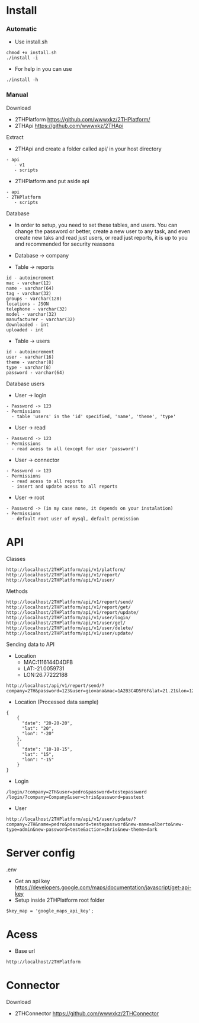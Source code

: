 # Install

### Automatic
- Use install.sh
```
chmod +x install.sh
./install -i
```
- For help in you can use
```
./install -h
```

### Manual
Download 
- 2THPlatform https://github.com/wwwxkz/2THPlatform/
- 2THApi https://github.com/wwwxkz/2THApi

Extract
- 2THApi and create a folder called api/ in your host directory

```
- api
   - v1
   - scripts
```
- 2THPlatform and put aside api
```
- api
- 2THPlatform
   - scripts
```

Database
- In order to setup, you need to set these tables, and users. You can change the password or better, create a new user to any task, and even create new taks and read just users, or read just reports, it is up to you and recommended for security reassons

- Database -> company 
- Table -> reports 
```
id - autoincrement
mac - varchar(12)
name - varchar(64)
tag - varchar(32)
groups - varchar(128)
locations - JSON 
telephone - varchar(32)
model - varchar(32)
manufacturer - varchar(32)
downloaded - int
uploaded - int
```
- Table -> users
```
id - autoincrement
user - varchar(16)
theme - varchar(8)
type - varchar(8)
password - varchar(64)
```

Database users 
- User -> login
```
- Password -> 123
- Permissions
  - table 'users' in the 'id' specified, 'name', 'theme', 'type'
```

- User -> read
```
- Password -> 123
- Permissions
  - read acess to all (except for user 'password')
```

- User -> connector
```
- Password -> 123
- Permissions
  - read acess to all reports
  - insert and update acess to all reports
```

- User -> root 
```
- Password -> (in my case none, it depends on your instalation)
- Permissions
  - default root user of mysql, default permission
```

# API

Classes
```
http://localhost/2THPlatform/api/v1/platform/
http://localhost/2THPlatform/api/v1/report/
http://localhost/2THPlatform/api/v1/user/
```

Methods
```
http://localhost/2THPlatform/api/v1/report/send/
http://localhost/2THPlatform/api/v1/report/get/
http://localhost/2THPlatform/api/v1/report/update/
http://localhost/2THPlatform/api/v1/user/login/
http://localhost/2THPlatform/api/v1/user/get/
http://localhost/2THPlatform/api/v1/user/delete/
http://localhost/2THPlatform/api/v1/user/update/
```

Sending data to API 
- Location
  - MAC:1116144D4DFB
  - LAT:-21.0059731
  - LON:26.77222188
```
http://localhost/api/v1/report/send/?company=2TH&password=123&user=giovana&mac=1A2B3C4D5F6F&lat=21.21&lon=12.21&tel=12313131231&model=ASUSXB00&manufacturer=ASUS
```
- Location (Processed data sample)
```
{
    {
      "date": "20-20-20",
      "lat": "20",
      "lon": "-20"
    },
    {
      "date": "10-10-15",
      "lat": "15",
      "lon": "-15"
    }
}
```

- Login
```
/login/?company=2TH&user=pedro&password=testepassword
/login/?company=Company&user=chris&password=passtest
```
- User
```
http://localhost/2THPlatform/api/v1/user/update/?company=2TH&name=pedro&password=testepassword&new-name=alberto&new-type=admin&new-password=teste&action=chris&new-theme=dark
```

# Server config

.env
- Get an api key https://developers.google.com/maps/documentation/javascript/get-api-key
- Setup inside 2THPlatform root folder
```
$key_map = 'google_maps_api_key';
```

# Acess
- Base url
```
http://localhost/2THPlatform
```

# Connector 

Download 
- 2THConnector https://github.com/wwwxkz/2THConnector

